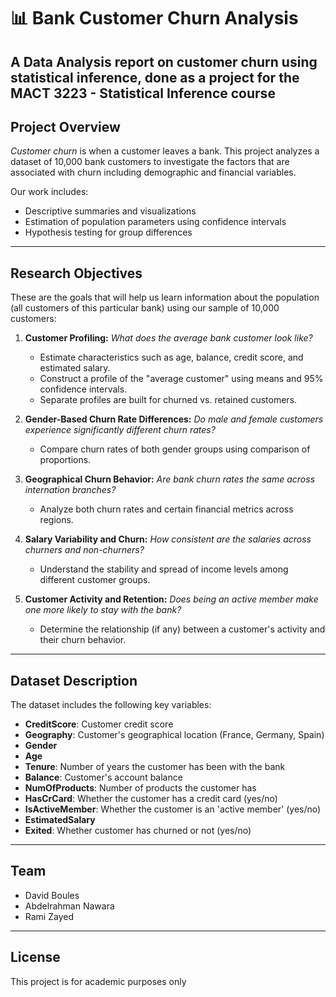 # 📊 Bank Customer Churn Analysis

A Data Analysis report on customer churn using statistical inference, done as a project for the **MACT 3223 - Statistical Inference** course
---

## Project Overview

*Customer churn* is when a customer leaves a bank. This project analyzes a dataset of 10,000 bank customers to investigate the factors that are associated with churn including demographic and financial variables.

Our work includes:
- Descriptive summaries and visualizations
- Estimation of population parameters using confidence intervals
- Hypothesis testing for group differences
  
---

## Research Objectives

These are the goals that will help us learn information about the population (all customers of this particular bank) using our sample of 10,000 customers:

1. **Customer Profiling:**
   *What does the average bank customer look like?*
   - Estimate characteristics such as age, balance, credit score, and estimated salary.
   - Construct a profile of the "average customer" using means and 95% confidence intervals.
   - Separate profiles are built for churned vs. retained customers.

2. **Gender-Based Churn Rate Differences:**
   *Do male and female customers experience significantly different churn rates?*
   - Compare churn rates of both gender groups using comparison of proportions.

3. **Geographical Churn Behavior:**
   *Are bank churn rates the same across internation branches?*
   - Analyze both churn rates and certain financial metrics across regions.

4. **Salary Variability and Churn:**
   *How consistent are the salaries across churners and non-churners?*
   - Understand the stability and spread of income levels among different customer groups.

5. **Customer Activity and Retention:**
   *Does being an active member make one more likely to stay with the bank?*
   - Determine the relationship (if any) between a customer's activity and their churn behavior.

---

## Dataset Description

The dataset includes the following key variables:

- **CreditScore**: Customer credit score
- **Geography**: Customer's geographical location (France, Germany, Spain)
- **Gender**
- **Age**
- **Tenure**: Number of years the customer has been with the bank
- **Balance**: Customer's account balance
- **NumOfProducts**: Number of products the customer has
- **HasCrCard**: Whether the customer has a credit card (yes/no)
- **IsActiveMember**: Whether the customer is an 'active member' (yes/no)
- **EstimatedSalary**
- **Exited**: Whether customer has churned or not (yes/no)

---

<!--
EDIT ONCE DECIDED
## Methodology

- Summary statistics (mean, median, standard deviation)
- Data visualization (histograms, bar plots, box plots)
- Confidence intervals for means, proportions, and variances
- Hypothesis testing:
  - Two-sample t-tests
  - Z-tests for proportions
  - F-tests for variance comparison
  - Chi-square tests for independence

---
-->

## Team

- David Boules
- Abdelrahman Nawara
- Rami Zayed

---

## License

This project is for academic purposes only

